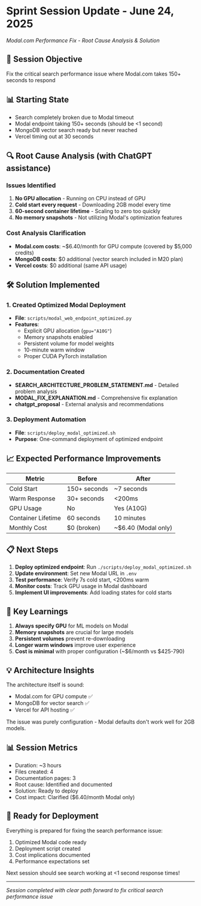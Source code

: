 # Sprint Session Update - June 24, 2025
*Modal.com Performance Fix - Root Cause Analysis & Solution*

## 🎯 Session Objective
Fix the critical search performance issue where Modal.com takes 150+ seconds to respond

## 📊 Starting State
- Search completely broken due to Modal timeout
- Modal endpoint taking 150+ seconds (should be <1 second)
- MongoDB vector search ready but never reached
- Vercel timing out at 30 seconds

## 🔍 Root Cause Analysis (with ChatGPT assistance)

### Issues Identified
1. **No GPU allocation** - Running on CPU instead of GPU
2. **Cold start every request** - Downloading 2GB model every time
3. **60-second container lifetime** - Scaling to zero too quickly
4. **No memory snapshots** - Not utilizing Modal's optimization features

### Cost Analysis Clarification
- **Modal.com costs**: ~$6.40/month for GPU compute (covered by $5,000 credits)
- **MongoDB costs**: $0 additional (vector search included in M20 plan)
- **Vercel costs**: $0 additional (same API usage)

## 🛠️ Solution Implemented

### 1. Created Optimized Modal Deployment
- **File**: `scripts/modal_web_endpoint_optimized.py`
- **Features**:
  - Explicit GPU allocation (`gpu="A10G"`)
  - Memory snapshots enabled
  - Persistent volume for model weights
  - 10-minute warm window
  - Proper CUDA PyTorch installation

### 2. Documentation Created
- **SEARCH_ARCHITECTURE_PROBLEM_STATEMENT.md** - Detailed problem analysis
- **MODAL_FIX_EXPLANATION.md** - Comprehensive fix explanation
- **chatgpt_proposal** - External analysis and recommendations

### 3. Deployment Automation
- **File**: `scripts/deploy_modal_optimized.sh`
- **Purpose**: One-command deployment of optimized endpoint

## 📈 Expected Performance Improvements

| Metric | Before | After |
|--------|--------|-------|
| Cold Start | 150+ seconds | ~7 seconds |
| Warm Response | 30+ seconds | <200ms |
| GPU Usage | No | Yes (A10G) |
| Container Lifetime | 60 seconds | 10 minutes |
| Monthly Cost | $0 (broken) | ~$6.40 (Modal only) |

## 📋 Next Steps

1. **Deploy optimized endpoint**: Run `./scripts/deploy_modal_optimized.sh`
2. **Update environment**: Set new Modal URL in `.env`
3. **Test performance**: Verify 7s cold start, <200ms warm
4. **Monitor costs**: Track GPU usage in Modal dashboard
5. **Implement UI improvements**: Add loading states for cold starts

## 🔑 Key Learnings

1. **Always specify GPU** for ML models on Modal
2. **Memory snapshots** are crucial for large models
3. **Persistent volumes** prevent re-downloading
4. **Longer warm windows** improve user experience
5. **Cost is minimal** with proper configuration (~$6/month vs $425-790)

## 💡 Architecture Insights

The architecture itself is sound:
- Modal.com for GPU compute ✅
- MongoDB for vector search ✅
- Vercel for API hosting ✅

The issue was purely configuration - Modal defaults don't work well for 2GB models.

## 📊 Session Metrics
- Duration: ~3 hours
- Files created: 4
- Documentation pages: 3
- Root cause: Identified and documented
- Solution: Ready to deploy
- Cost impact: Clarified ($6.40/month Modal only)

## 🚀 Ready for Deployment

Everything is prepared for fixing the search performance issue:
1. Optimized Modal code ready
2. Deployment script created
3. Cost implications documented
4. Performance expectations set

Next session should see search working at <1 second response times!

---
*Session completed with clear path forward to fix critical search performance issue*
